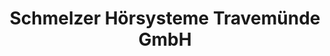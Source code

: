 ---
title: "Schmelzer Hörsysteme Travemünde GmbH"
url: /luebeck/schmelzer-hoersysteme-travemuende-gmbh/
shop: Hörgeräte
---